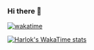 ### Hi there 👋
[![wakatime](https://wakatime.com/badge/user/018c1e5c-23bc-476a-b5cf-0a72c6abb17d.svg)](https://wakatime.com/@018c1e5c-23bc-476a-b5cf-0a72c6abb17d)

<!-- [![Anurag's GitHub stats](https://github-readme-stats.vercel.app/api?username=pramchanok&show_icons=true&theme=tokyonight&hide_rank=true)](https://github.com/pramchanok) --> 

<!-- [![Top Langs](https://github-readme-stats.vercel.app/api/top-langs/?username=pramchanok&layout=compact&theme=tokyonight)](https://github.com/pramchanok) -->

[![Harlok's WakaTime stats](https://github-readme-stats.vercel.app/api/wakatime?username=@018c1e5c-23bc-476a-b5cf-0a72c6abb17d&layout=compact&theme=tokyonight)]((https://github.com/pramchanok))

<!-- [![Harlok's WakaTime stats](https://github-readme-stats.vercel.app/api/wakatime?username=@018c1e5c-23bc-476a-b5cf-0a72c6abb17d)](https://github.com/anuraghazra/github-readme-stats) -->
